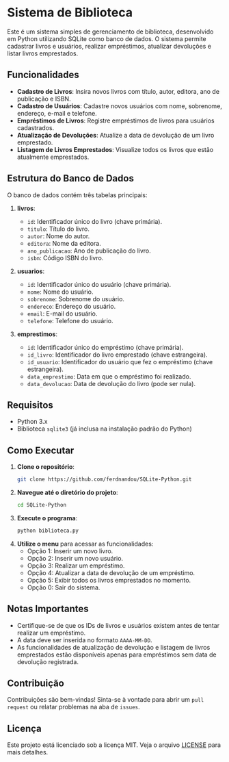 # Sistema de Biblioteca

Este é um sistema simples de gerenciamento de biblioteca, desenvolvido em Python utilizando SQLite como banco de dados. O sistema permite cadastrar livros e usuários, realizar empréstimos, atualizar devoluções e listar livros emprestados.

## Funcionalidades

- **Cadastro de Livros**: Insira novos livros com título, autor, editora, ano de publicação e ISBN.
- **Cadastro de Usuários**: Cadastre novos usuários com nome, sobrenome, endereço, e-mail e telefone.
- **Empréstimos de Livros**: Registre empréstimos de livros para usuários cadastrados.
- **Atualização de Devoluções**: Atualize a data de devolução de um livro emprestado.
- **Listagem de Livros Emprestados**: Visualize todos os livros que estão atualmente emprestados.

## Estrutura do Banco de Dados

O banco de dados contém três tabelas principais:

1. **livros**:
   - `id`: Identificador único do livro (chave primária).
   - `titulo`: Título do livro.
   - `autor`: Nome do autor.
   - `editora`: Nome da editora.
   - `ano_publicacao`: Ano de publicação do livro.
   - `isbn`: Código ISBN do livro.

2. **usuarios**:
   - `id`: Identificador único do usuário (chave primária).
   - `nome`: Nome do usuário.
   - `sobrenome`: Sobrenome do usuário.
   - `endereco`: Endereço do usuário.
   - `email`: E-mail do usuário.
   - `telefone`: Telefone do usuário.

3. **emprestimos**:
   - `id`: Identificador único do empréstimo (chave primária).
   - `id_livro`: Identificador do livro emprestado (chave estrangeira).
   - `id_usuario`: Identificador do usuário que fez o empréstimo (chave estrangeira).
   - `data_emprestimo`: Data em que o empréstimo foi realizado.
   - `data_devolucao`: Data de devolução do livro (pode ser nula).

## Requisitos

- Python 3.x
- Biblioteca `sqlite3` (já inclusa na instalação padrão do Python)

## Como Executar

1. **Clone o repositório**:
    ```bash
    git clone https://github.com/ferdnandou/SQLite-Python.git
    ```
2. **Navegue até o diretório do projeto**:
    ```bash
    cd SQLite-Python
    ```
3. **Execute o programa**:
    ```bash
    python biblioteca.py
    ```
4. **Utilize o menu** para acessar as funcionalidades:
    - Opção 1: Inserir um novo livro.
    - Opção 2: Inserir um novo usuário.
    - Opção 3: Realizar um empréstimo.
    - Opção 4: Atualizar a data de devolução de um empréstimo.
    - Opção 5: Exibir todos os livros emprestados no momento.
    - Opção 0: Sair do sistema.

## Notas Importantes

- Certifique-se de que os IDs de livros e usuários existem antes de tentar realizar um empréstimo.
- A data deve ser inserida no formato `AAAA-MM-DD`.
- As funcionalidades de atualização de devolução e listagem de livros emprestados estão disponíveis apenas para empréstimos sem data de devolução registrada.

## Contribuição

Contribuições são bem-vindas! Sinta-se à vontade para abrir um `pull request` ou relatar problemas na aba de `issues`.

## Licença

Este projeto está licenciado sob a licença MIT. Veja o arquivo [LICENSE](LICENSE) para mais detalhes.
